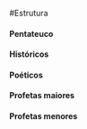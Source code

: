 #Estrutura
#### Pentateuco

#### Históricos

#### Poéticos

#### Profetas maiores

#### Profetas menores 


